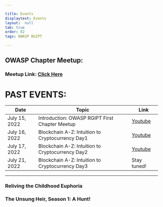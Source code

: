 ```yaml
---

title: Events
displaytext: Events
layout:  null
tab: true
order: 02
tags: OWASP RGIPT

---
```


## OWASP Chapter Meetup:
### Meetup Link: [Click Here](https://www.meetup.com/owasp-rajiv-gandhi-institute-of-petroleum-technology/events/291381712/)




# PAST EVENTS:
| Date | Topic | Link |
| --- | --- | --- |
| July 15, 2022 | Introduction: OWASP RGIPT First Chapter Meetup | [Youtube](https://youtu.be/gvXmhfH-qVU)|
| July 16, 2022 | Blockchain A-Z: Intuition to Cryptocurrency Day1 | [Youtube](https://youtu.be/CThmR1DOIyw)|
| July 17, 2022 | Blockchain A-Z: Intuition to Cryptocurrency Day2 | [Youtube](https://youtu.be/RHSv0DV_A7U)|
| July 21, 2022 | Blockchain A-Z: Intuition to Cryptocurrency Day3 | Stay tuned!|

---
### Reliving the Childhood Euphoria

### The Unsung Heir, Season 1: A Hunt!
